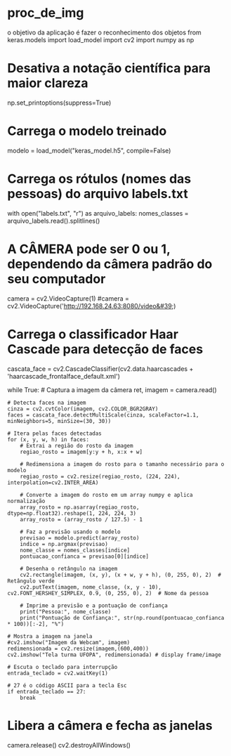 # proc_de_img
o objetivo da aplicação é fazer o reconhecimento dos objetos
from keras.models import load_model
import cv2
import numpy as np


# Desativa a notação científica para maior clareza
np.set_printoptions(suppress=True)

# Carrega o modelo treinado
modelo = load_model("keras_model.h5", compile=False)

# Carrega os rótulos (nomes das pessoas) do arquivo labels.txt
with open("labels.txt", "r") as arquivo_labels:
    nomes_classes = arquivo_labels.read().splitlines()

# A CÂMERA pode ser 0 ou 1, dependendo da câmera padrão do seu computador
camera = cv2.VideoCapture(1)
#camera = cv2.VideoCapture('http://192.168.24.63:8080/video&#39;)

# Carrega o classificador Haar Cascade para detecção de faces
cascata_face = cv2.CascadeClassifier(cv2.data.haarcascades + 'haarcascade_frontalface_default.xml')

while True:
    # Captura a imagem da câmera
    ret, imagem = camera.read()

    # Detecta faces na imagem
    cinza = cv2.cvtColor(imagem, cv2.COLOR_BGR2GRAY)
    faces = cascata_face.detectMultiScale(cinza, scaleFactor=1.1, minNeighbors=5, minSize=(30, 30))

    # Itera pelas faces detectadas
    for (x, y, w, h) in faces:
        # Extrai a região do rosto da imagem
        regiao_rosto = imagem[y:y + h, x:x + w]

        # Redimensiona a imagem do rosto para o tamanho necessário para o modelo
        regiao_rosto = cv2.resize(regiao_rosto, (224, 224), interpolation=cv2.INTER_AREA)

        # Converte a imagem do rosto em um array numpy e aplica normalização
        array_rosto = np.asarray(regiao_rosto, dtype=np.float32).reshape(1, 224, 224, 3)
        array_rosto = (array_rosto / 127.5) - 1

        # Faz a previsão usando o modelo
        previsao = modelo.predict(array_rosto)
        indice = np.argmax(previsao)
        nome_classe = nomes_classes[indice]
        pontuacao_confianca = previsao[0][indice]

        # Desenha o retângulo na imagem
        cv2.rectangle(imagem, (x, y), (x + w, y + h), (0, 255, 0), 2)  # Retângulo verde
        cv2.putText(imagem, nome_classe, (x, y - 10), cv2.FONT_HERSHEY_SIMPLEX, 0.9, (0, 255, 0), 2)  # Nome da pessoa

        # Imprime a previsão e a pontuação de confiança
        print("Pessoa:", nome_classe)
        print("Pontuação de Confiança:", str(np.round(pontuacao_confianca * 100))[:-2], "%")

    # Mostra a imagem na janela
    #cv2.imshow("Imagem da Webcam", imagem)
    redimensionada = cv2.resize(imagem,(600,400))
    cv2.imshow("Tela turma UFOPA", redimensionada) # display frame/image

    # Escuta o teclado para interrupção
    entrada_teclado = cv2.waitKey(1)

    # 27 é o código ASCII para a tecla Esc
    if entrada_teclado == 27:
        break

# Libera a câmera e fecha as janelas
camera.release()
cv2.destroyAllWindows()
